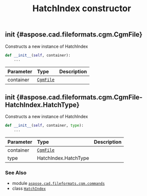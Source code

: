﻿---
title: HatchIndex constructor
second_title: Aspose.CAD for Python via .NET API References
description: 
type: docs
weight: 10
url: /python-net/aspose.cad.fileformats.cgm.commands/hatchindex/__init__/
is_root: false
---

## __init__ {#aspose.cad.fileformats.cgm.CgmFile}

Constructs a new instance of HatchIndex



```python
def __init__(self, container):
    ...
```


| Parameter | Type | Description |
| :- | :- | :- |
| container | [`CgmFile`](/cad/python-net/aspose.cad.fileformats.cgm/cgmfile) |  |


## __init__ {#aspose.cad.fileformats.cgm.CgmFile-HatchIndex.HatchType}

Constructs a new instance of HatchIndex



```python
def __init__(self, container, type):
    ...
```


| Parameter | Type | Description |
| :- | :- | :- |
| container | [`CgmFile`](/cad/python-net/aspose.cad.fileformats.cgm/cgmfile) |  |
| type | HatchIndex.HatchType |  |



### See Also
* module [`aspose.cad.fileformats.cgm.commands`](../../)
* class [`HatchIndex`](/cad/python-net/aspose.cad.fileformats.cgm.commands/hatchindex)
